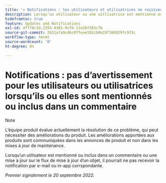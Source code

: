 ```yaml
---
title: '« Notifications : les utilisateurs et utilisatrices ne reçoivent pas de notification par e-mail ou in-app lorsqu’ils ou elles sont mentionnés ou inclus dans un commentaire »'
description: Lorsqu’un utilisateur ou une uitlisatrice est mentionné ou inclus dans un commentaire ou une mise à jour sur le flux de mise à jour d’un objet, il ou elle pourrait ne pas recevoir la notification par e-mail ou in-app correspondante.
hidefromtoc: true
feature: Updates and Notifications
exl-id: dff78c3d-2355-4381-9cf6-11e2bf303c7b
source-git-commit: 2631a7a9cd6c07feae192cb0e29f168929fc9f3c
workflow-type: tm+mt
source-wordcount: '0'
ht-degree: 0%

---
```


# Notifications : pas d’avertissement pour les utilisateurs ou utilisatrices lorsqu’ils ou elles sont mentionnés ou inclus dans un commentaire

>[!NOTE]
>
>L’équipe produit évalue actuellement la résolution de ce problème, qui peut nécessiter des améliorations du produit. Les améliorations apportées aux produits sont communiquées dans les annonces de produit et non dans les mises à jour de maintenance.

Lorsqu’un utilisateur est mentionné ou inclus dans un commentaire ou une mise à jour sur le flux de mise à jour d’un objet, il pourrait ne pas recevoir la notification par e-mail ou in-app corrspondante.

_Premier signalement le 20 septembre 2022._
